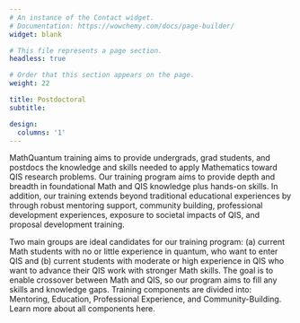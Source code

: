 ```yaml
---
# An instance of the Contact widget.
# Documentation: https://wowchemy.com/docs/page-builder/
widget: blank

# This file represents a page section.
headless: true

# Order that this section appears on the page.
weight: 22

title: Postdoctoral
subtitle:

design:
  columns: '1'
---
```

MathQuantum training aims to provide undergrads, grad students, and postdocs the knowledge and skills needed to apply Mathematics toward QIS research problems. Our training program aims to provide depth and breadth in foundational Math and QIS knowledge plus hands-on skills. In addition, our training extends beyond traditional educational experiences by through robust mentoring support, community building, professional development experiences, exposure to societal impacts of QIS, and proposal development training.

Two main groups are ideal candidates for our training program: (a) current Math students with no or little experience in quantum, who want to enter QIS and (b) current students with moderate or high experience in QIS who want to advance their QIS work with stronger Math skills. The goal is to enable crossover between Math and QIS, so our program aims to fill any skills and knowledge gaps. Training components are divided into: Mentoring, Education, Professional Experience, and Community-Building. Learn more about all components here.